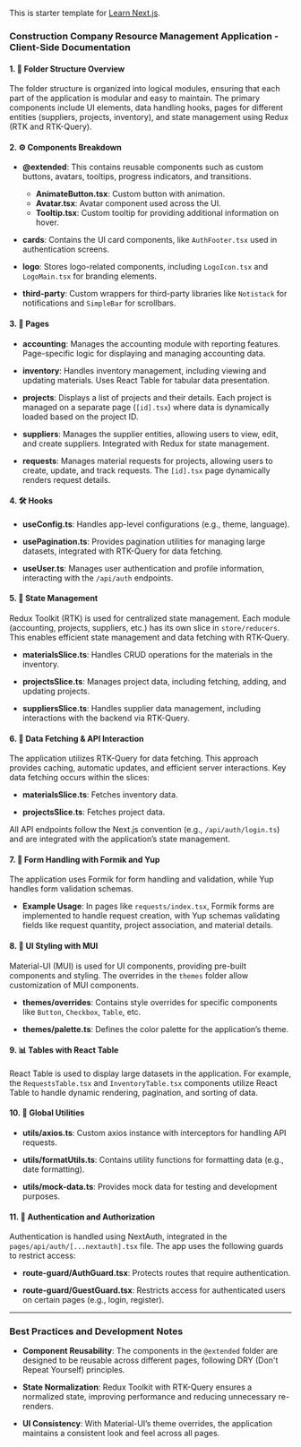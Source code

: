 This is starter template for [Learn Next.js](https://nextjs.org/learn).
### Construction Company Resource Management Application - Client-Side Documentation

#### 1. **📁 Folder Structure Overview**
The folder structure is organized into logical modules, ensuring that each part of the application is modular and easy to maintain. The primary components include UI elements, data handling hooks, pages for different entities (suppliers, projects, inventory), and state management using Redux (RTK and RTK-Query).

#### 2. **⚙️ Components Breakdown**

- **@extended**: This contains reusable components such as custom buttons, avatars, tooltips, progress indicators, and transitions.
    - **AnimateButton.tsx**: Custom button with animation.
    - **Avatar.tsx**: Avatar component used across the UI.
    - **Tooltip.tsx**: Custom tooltip for providing additional information on hover.
  
- **cards**: Contains the UI card components, like `AuthFooter.tsx` used in authentication screens.
  
- **logo**: Stores logo-related components, including `LogoIcon.tsx` and `LogoMain.tsx` for branding elements.
  
- **third-party**: Custom wrappers for third-party libraries like `Notistack` for notifications and `SimpleBar` for scrollbars.

#### 3. **📄 Pages**
- **accounting**: Manages the accounting module with reporting features. Page-specific logic for displaying and managing accounting data.
  
- **inventory**: Handles inventory management, including viewing and updating materials. Uses React Table for tabular data presentation.
  
- **projects**: Displays a list of projects and their details. Each project is managed on a separate page (`[id].tsx`) where data is dynamically loaded based on the project ID.

- **suppliers**: Manages the supplier entities, allowing users to view, edit, and create suppliers. Integrated with Redux for state management.
  
- **requests**: Manages material requests for projects, allowing users to create, update, and track requests. The `[id].tsx` page dynamically renders request details.

#### 4. **🛠️ Hooks**

- **useConfig.ts**: Handles app-level configurations (e.g., theme, language).
  
- **usePagination.ts**: Provides pagination utilities for managing large datasets, integrated with RTK-Query for data fetching.

- **useUser.ts**: Manages user authentication and profile information, interacting with the `/api/auth` endpoints.

#### 5. **🔗 State Management**
Redux Toolkit (RTK) is used for centralized state management. Each module (accounting, projects, suppliers, etc.) has its own slice in `store/reducers`. This enables efficient state management and data fetching with RTK-Query.

- **materialsSlice.ts**: Handles CRUD operations for the materials in the inventory.
  
- **projectsSlice.ts**: Manages project data, including fetching, adding, and updating projects.
  
- **suppliersSlice.ts**: Handles supplier data management, including interactions with the backend via RTK-Query.

#### 6. **🔄 Data Fetching & API Interaction**

The application utilizes RTK-Query for data fetching. This approach provides caching, automatic updates, and efficient server interactions. Key data fetching occurs within the slices:
  
- **materialsSlice.ts**: Fetches inventory data.
  
- **projectsSlice.ts**: Fetches project data.

All API endpoints follow the Next.js convention (e.g., `/api/auth/login.ts`) and are integrated with the application’s state management.

#### 7. **📝 Form Handling with Formik and Yup**
The application uses Formik for form handling and validation, while Yup handles form validation schemas.

- **Example Usage**: In pages like `requests/index.tsx`, Formik forms are implemented to handle request creation, with Yup schemas validating fields like request quantity, project association, and material details.

#### 8. **🎨 UI Styling with MUI**
Material-UI (MUI) is used for UI components, providing pre-built components and styling. The overrides in the `themes` folder allow customization of MUI components.

- **themes/overrides**: Contains style overrides for specific components like `Button`, `Checkbox`, `Table`, etc.
  
- **themes/palette.ts**: Defines the color palette for the application’s theme.

#### 9. **📊 Tables with React Table**
React Table is used to display large datasets in the application. For example, the `RequestsTable.tsx` and `InventoryTable.tsx` components utilize React Table to handle dynamic rendering, pagination, and sorting of data.

#### 10. **🔧 Global Utilities**

- **utils/axios.ts**: Custom axios instance with interceptors for handling API requests.
  
- **utils/formatUtils.ts**: Contains utility functions for formatting data (e.g., date formatting).
  
- **utils/mock-data.ts**: Provides mock data for testing and development purposes.

#### 11. **🔐 Authentication and Authorization**

Authentication is handled using NextAuth, integrated in the `pages/api/auth/[...nextauth].tsx` file. The app uses the following guards to restrict access:

- **route-guard/AuthGuard.tsx**: Protects routes that require authentication.
  
- **route-guard/GuestGuard.tsx**: Restricts access for authenticated users on certain pages (e.g., login, register).

---

### Best Practices and Development Notes

- **Component Reusability**: The components in the `@extended` folder are designed to be reusable across different pages, following DRY (Don't Repeat Yourself) principles.

- **State Normalization**: Redux Toolkit with RTK-Query ensures a normalized state, improving performance and reducing unnecessary re-renders.

- **UI Consistency**: With Material-UI’s theme overrides, the application maintains a consistent look and feel across all pages.
